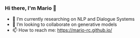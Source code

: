 ### Hi there, I'm Mario 👋

- 🔭 I’m currently researching on NLP and Dialogue Systems
- 👯 I’m looking to collaborate on generative models
- 📫 How to reach me: https://mario-rc.github.io/

<!--
**Mario-RC/Mario-RC** is a ✨ _special_ ✨ repository because its `README.md` (this file) appears on your GitHub profile.

Here are some ideas to get you started:

- 🔭 I’m currently researching on NLP and Dialogue Systems
- 🌱 I’m currently learning ...
- 👯 I’m looking to collaborate on generative models
- 🤔 I’m looking for help with ...
- 💬 Ask me about ...
- 📫 How to reach me: https://mario-rc.github.io/
- 😄 Pronouns: ...
- ⚡ Fun fact: ...
-->
